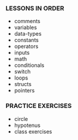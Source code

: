 ### LESSONS IN ORDER

- comments
- variables
- data-types
- constants
- operators
- inputs
- math
- conditionals
- switch
- loops
- structs
- pointers

### PRACTICE EXERCISES
- circle
- hypotenus
- class exercises
